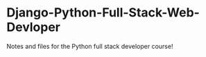 # Django-Python-Full-Stack-Web-Devloper
Notes and files for the Python full stack developer course!
